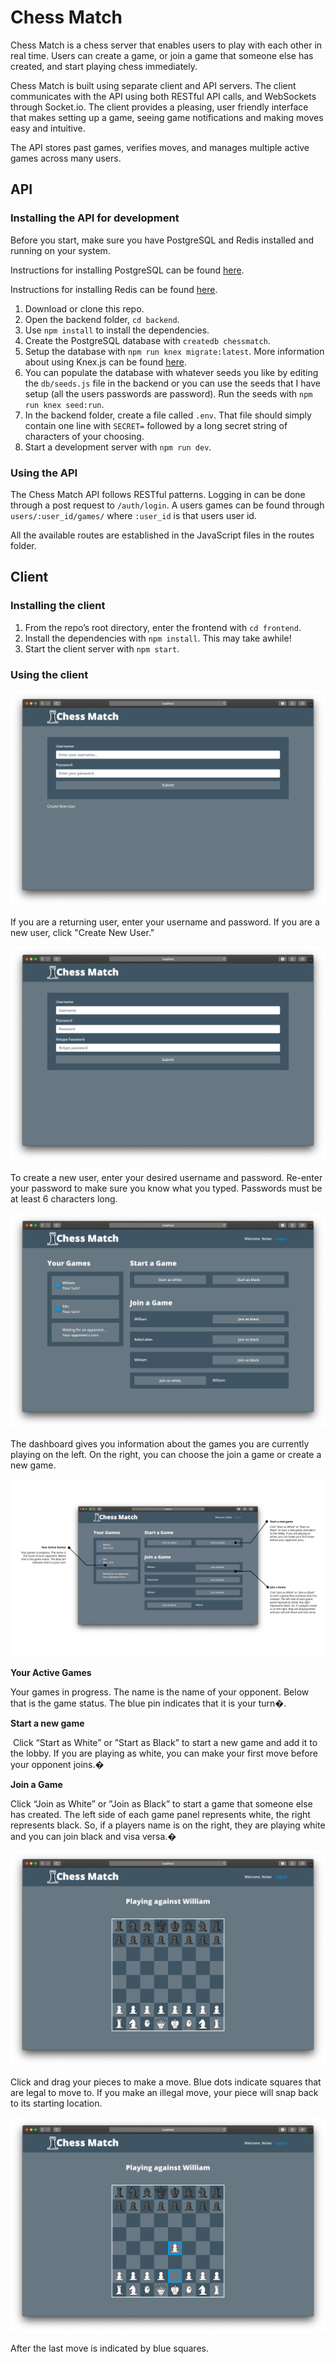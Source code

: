 # Chess Match

Chess Match is a chess server that enables users to play with each other in real time. Users can create a game, or join a game that someone else has created, and start playing chess immediately.

Chess Match is built using separate client and API servers. The client communicates with the API using both RESTful API calls, and WebSockets through Socket.io.
The client provides a pleasing, user friendly interface that makes setting up a game, seeing game notifications and making moves easy and intuitive.

The API stores past games, verifies moves, and manages multiple active games across many users.

## API

### Installing the API for development

Before you start, make sure you have PostgreSQL and Redis installed and running on your system.

Instructions for installing PostgreSQL can be found [here](https://www.postgresql.org/download/).

Instructions for installing Redis can be found [here](https://redis.io/download).

1. Download or clone this repo.
2. Open the backend folder, `cd backend`.
3. Use `npm install` to install the dependencies.
4. Create the PostgreSQL database with `createdb chessmatch`.
5. Setup the database with `npm run knex migrate:latest`. More information about using Knex.js can be found [here](https://knexjs.org).
6. You can populate the database with whatever seeds you like by editing the `db/seeds.js` file in the backend or you can use the seeds that I have setup (all the users passwords are password). Run the seeds with `npm run knex seed:run`.
7. In the backend folder, create a file called `.env`. That file  should simply contain one line with `SECRET=` followed by a long secret string of characters of your choosing.
8. Start a development server with `npm run dev`.

### Using the API

The Chess Match API follows RESTful patterns. Logging in can be done through a post request to `/auth/login`. A users games can be found through `users/:user_id/games/` where `:user_id` is that users user id.

All the available routes are established in the JavaScript files in the routes folder.

## Client

### Installing the client

1. From the repo’s root directory, enter the frontend with `cd frontend`.
2. Install the dependencies with `npm install`. This may take awhile!
3. Start the client server with `npm start`.

### Using the client

![the login page](/img/login.png)

If you are a returning user, enter your username and password. If you are a new user, click "Create New User."

![the create user page](/img/create-user.png)

To create a new user, enter your desired username and password. Re-enter your password to make sure you know what you typed. Passwords must be at least 6 characters long.

![the dashboard](/img/dashboard.png)

The dashboard gives you information about the games you are currently playing on the left. On the right, you can choose the join a game or create a new game.

![the dashboard with labels](/img/dashboard-labeled.png)

**Your Active Games **

Your games in progress. The name is the name of your opponent. Below that is the game status. The blue pin indicates that it is your turn�.

**Start a new game**

 Click “Start as White” or ”Start as Black” to start a new game and add it to the lobby. If you are playing as white, you can make your first move before your opponent joins.�

**Join a Game **

Click “Join as White” or ”Join as Black” to start a game that someone else has created. The left side of each game panel represents white, the right represents black. So, if a players name is on the right, they are playing white and you can join black and visa versa.�

![the board](/img/board.png)

Click and drag your pieces to make a move. Blue dots indicate squares that are legal to move to. If you make an illegal move, your piece will snap back to its starting location.

![the board after a move](/img/move.png)

After the last move is indicated by blue squares.
